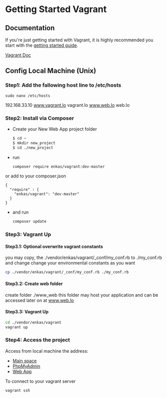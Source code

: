 Getting Started Vagrant
=======================

## Documentation

If you're just getting started with Vagrant, it is highly recommended you start with the [getting started guide](http://docs.vagrantup.com/v2/getting-started/).

[Vagrant Doc](http://www.vagrantup.com)


## Config Local Machine (Unix)


### Step1: Add the fallowing host line to /etc/hosts

``` 
sudo nano /etc/hosts
```

192.168.33.10     www.vagrant.lo vagrant.lo www.web.lo web.lo

### Step2: Install via Composer

* Create your New Web App project folder
  ```bash
  $ cd ~
  $ mkdir new_project
  $ cd ./new_project
  ```
* run 
  ```bash
  composer require enkas/vagrant:dev-master
  ```
or add to your composer.json
  ```
  {
    "require" : {
      "enkas/vagrant": "dev-master"
    }
  }
  ```

* and run
  ```bash
  composer update
  ```

### Step3: Vagrant Up

#### Step3.1: Optional overwrite vagrant constants  

you may copy, the ./vendor/enkas/vagrant/_conf/my_conf.rb to ./my_conf.rb and change change your 
environmental constants as you want

```bash
cp ./vendor/enkas/vagrant/_conf/my_conf.rb ./my_conf.rb
```

#### Step3.2: Create web folder  

create folder ./www_web
this folder may host your application and can be accessed later on at www.web.lo

#### Step3.3: Vagrant Up  

```bash
cd ./vendor/enkas/vagrant
vagrant up
```

### Step4: Access the project

Access from local machine the address:

- [Main space](http://www.vagrant.lo)
- [PhpMyAdmin](http://www.vagrant.lo/phpmyadmin)
- [Web App](http://www.web.lo)

To connect to your vagrant server

```bash
vagrant ssh
```